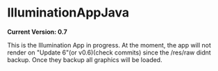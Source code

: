 # IlluminationAppJava
**Current Version: 0.7**

This is the Illumination App in progress.  At the moment, the app will not render on "Update 6"(or v0.6)(check commits) since the /res/raw didnt backup.  Once they backup all graphics will be loaded.
